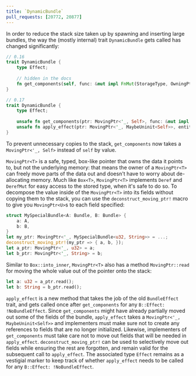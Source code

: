 ```yaml
---
title: `DynamicBundle`
pull_requests: [20772, 20877]
---
```


In order to reduce the stack size taken up by spawning and inserting large bundles, the way the (mostly internal) trait `DynamicBundle` gets called has changed significantly:

```rust
// 0.16
trait DynamicBundle {
    type Effect;
    
    // hidden in the docs
    fn get_components(self, func: &mut impl FnMut(StorageType, OwningPtr<'_>)) -> Self::Effect;
}

// 0.17
trait DynamicBundle {
    type Effect;
    
    unsafe fn get_components(ptr: MovingPtr<'_, Self>, func: &mut impl FnMut(StorageType, MovingPtr<'_>));
    unsafe fn apply_effect(ptr: MovingPtr<'_, MaybeUninit<Self>>, entity: &mut EntityWorldMut);
}
```

To prevent unnecessary copies to the stack, `get_components` now takes a `MovingPtr<'_, Self>` instead of `self` by value.

`MovingPtr<T>` is a safe, typed, box-like pointer that owns the data it points to, but not the underlying memory: that means the owner of a `MovingPtr<T>` can freely move parts of the data out and doesn't have to worry about de-allocating memory.
Much like `Box<T>`, `MovingPtr<T>` implements `Deref` and `DerefMut` for easy access to the stored type, when it's safe to do so.
To decompose the value inside of the `MovingPtr<T>` into its fields without copying them to the stack, you can use the `deconstruct_moving_ptr!` macro to give you `MovingPtr<U>`s to each field specified:

```rust
struct MySpecialBundle<A: Bundle, B: Bundle> {
    a: A,
    b: B,
}
let my_ptr: MovingPtr<'_, MySpecialBundle<u32, String>> = ...;
deconstruct_moving_ptr!(my_ptr => { a, b, });
let a_ptr: MovingPtr<'_, u32> = a;
let b_ptr: MovingPtr<'_, String> = b;
```

Similar to `Box::into_inner`, `MovingPtr<T>` also has a method `MovingPtr::read` for moving the whole value out of the pointer onto the stack:

```rust
let a: u32 = a_ptr.read();
let b: String = b_ptr.read();
```

`apply_effect` is a new method that takes the job of the old `BundleEffect` trait, and gets called once after `get_components` for any `B::Effect: !NoBundleEffect`.
Since `get_components` might have already partially moved out some of the fields of the bundle, `apply_effect` takes a `MovingPtr<'_, MaybeUninit<Self>>` and implementers must make sure not to create any references to fields that are no longer initialized.
Likewise, implementers of `get_components` must take care not to move out fields that will be needed in `apply_effect`. `deconstruct_moving_ptr!` can be used to selectively move out fields while ensuring the rest are forgotten, and remain valid for the subsequent call to `apply_effect`.
The associated type `Effect` remains as a vestigial marker to keep track of whether `apply_effect` needs to be called for any `B::Effect: !NoBundleEffect`.
